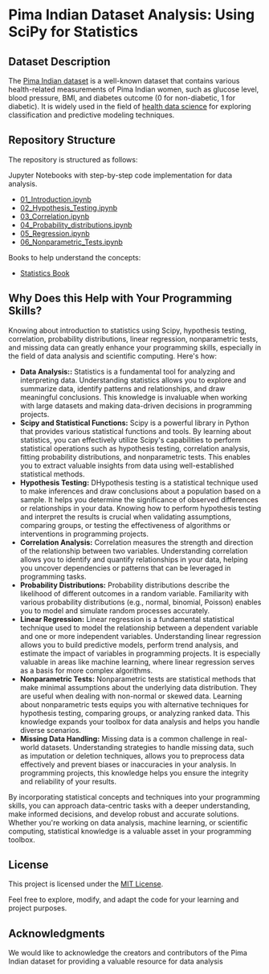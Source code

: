 # Pima Indian Dataset Analysis: Using SciPy for Statistics


## Dataset Description

The [Pima Indian dataset](https://github.com/cloudpedagogy/books/blob/main/Pima_Indian_Dataset.ipynb) is a well-known dataset that contains various health-related measurements of Pima Indian women, such as glucose level, blood pressure, BMI, and diabetes outcome (0 for non-diabetic, 1 for diabetic). It is widely used in the field of [health data science](https://github.com/cloudpedagogy/books/blob/main/Health_Data_Science.ipynb) for exploring classification and predictive modeling techniques.

## Repository Structure
The repository is structured as follows:

 Jupyter Notebooks with step-by-step code implementation for data analysis.
  - [01_Introduction.ipynb](https://github.com/cloudpedagogy/data-science-programming/blob/main/statistics-scipy/01_Introduction.ipynb)
  - [02_Hypothesis_Testing.ipynb](https://github.com/cloudpedagogy/data-science-programming/blob/main/statistics-scipy/02_Hypothesis_Testing.ipynb)
  - [03_Correlation.ipynb](https://github.com/cloudpedagogy/data-science-programming/blob/main/statistics-scipy/03_Correlation.ipynb)
  - [04_Probability_distributions.ipynb](https://github.com/cloudpedagogy/data-science-programming/blob/main/statistics-scipy/04_Probability_distributions.ipynb)
  - [05_Regression.ipynb](https://github.com/cloudpedagogy/data-science-programming/blob/main/statistics-scipy/05_Regression.ipynb)
  - [06_Nonparametric_Tests.ipynb](https://github.com/cloudpedagogy/data-science-programming/blob/main/statistics-scipy/06_Nonparametric_Tests.ipynb)

Books to help understand the concepts:
  - [Statistics Book](https://github.com/cloudpedagogy/books/blob/main/Statistics.ipynb)

## Why Does this Help with Your Programming Skills?
Knowing about introduction to statistics using Scipy, hypothesis testing, correlation, probability distributions, linear regression, nonparametric tests, and missing data can greatly enhance your programming skills, especially in the field of data analysis and scientific computing. Here's how:

- **Data Analysis::** Statistics is a fundamental tool for analyzing and interpreting data. Understanding statistics allows you to explore and summarize data, identify patterns and relationships, and draw meaningful conclusions. This knowledge is invaluable when working with large datasets and making data-driven decisions in programming projects.
- **Scipy and Statistical Functions:** Scipy is a powerful library in Python that provides various statistical functions and tools. By learning about statistics, you can effectively utilize Scipy's capabilities to perform statistical operations such as hypothesis testing, correlation analysis, fitting probability distributions, and nonparametric tests. This enables you to extract valuable insights from data using well-established statistical methods.
- **Hypothesis Testing:** DHypothesis testing is a statistical technique used to make inferences and draw conclusions about a population based on a sample. It helps you determine the significance of observed differences or relationships in your data. Knowing how to perform hypothesis testing and interpret the results is crucial when validating assumptions, comparing groups, or testing the effectiveness of algorithms or interventions in programming projects.
- **Correlation Analysis:** Correlation measures the strength and direction of the relationship between two variables. Understanding correlation allows you to identify and quantify relationships in your data, helping you uncover dependencies or patterns that can be leveraged in programming tasks. 
- **Probability Distributions:** Probability distributions describe the likelihood of different outcomes in a random variable. Familiarity with various probability distributions (e.g., normal, binomial, Poisson) enables you to model and simulate random processes accurately. 
- **Linear Regression:** Linear regression is a fundamental statistical technique used to model the relationship between a dependent variable and one or more independent variables. Understanding linear regression allows you to build predictive models, perform trend analysis, and estimate the impact of variables in programming projects. It is especially valuable in areas like machine learning, where linear regression serves as a basis for more complex algorithms.
- **Nonparametric Tests:**  Nonparametric tests are statistical methods that make minimal assumptions about the underlying data distribution. They are useful when dealing with non-normal or skewed data. Learning about nonparametric tests equips you with alternative techniques for hypothesis testing, comparing groups, or analyzing ranked data. This knowledge expands your toolbox for data analysis and helps you handle diverse scenarios.
- **Missing Data Handling:** Missing data is a common challenge in real-world datasets. Understanding strategies to handle missing data, such as imputation or deletion techniques, allows you to preprocess data effectively and prevent biases or inaccuracies in your analysis. In programming projects, this knowledge helps you ensure the integrity and reliability of your results.

By incorporating statistical concepts and techniques into your programming skills, you can approach data-centric tasks with a deeper understanding, make informed decisions, and develop robust and accurate solutions. Whether you're working on data analysis, machine learning, or scientific computing, statistical knowledge is a valuable asset in your programming toolbox.

## License
This project is licensed under the [MIT License](LICENSE).

Feel free to explore, modify, and adapt the code for your learning and project purposes.

## Acknowledgments
We would like to acknowledge the creators and contributors of the Pima Indian dataset for providing a valuable resource for data analysis

